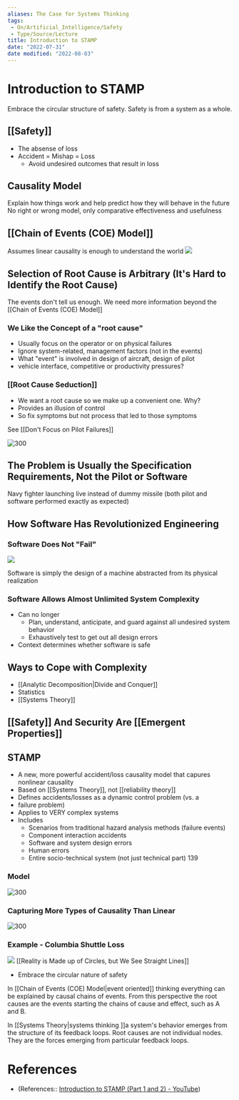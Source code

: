 ```yaml
---
aliases: The Case for Systems Thinking
tags:
 - On/Artificial_Intelligence/Safety
 - Type/Source/Lecture
title: Introduction to STAMP
date: "2022-07-31"
date modified: "2022-08-03"
---
```


# Introduction to STAMP
Embrace the circular structure of safety. Safety is from a system as a whole.

## [[Safety]]
- The absense of loss
- Accident = Mishap = Loss
	- Avoid undesired outcomes that result in loss

## Causality Model
Explain how things work and help predict how they will behave in the future
No right or wrong model, only comparative effectiveness and usefulness

## [[Chain of Events (COE) Model]]
Assumes linear causality is enough to understand the world
![](https://i.imgur.com/JoCF8Xl.png)

## Selection of Root Cause is Arbitrary (It's Hard to Identify the Root Cause)
The events don't tell us enough. We need more information beyond the [[Chain of Events (COE) Model]]

### We Like the Concept of a "root cause"
- Usually focus on the operator or on physical failures
- Ignore system-related, management factors (not in the events)
- What "event" is involved in design of aircraft, design of pilot
- vehicle interface, competitive or productivity pressures?

### [[Root Cause Seduction]]
- We want a root cause so we make up a convenient one. Why?
- Provides an illusion of control
- So fix symptoms but not process that led to those symptoms

See [[Don't Focus on Pilot Failures]]

![300](https://i.imgur.com/qvXYg27.png)

## The Problem is Usually the Specification Requirements, Not the Pilot or Software
Navy fighter launching live instead of dummy missile (both pilot and software performed exactly as expected)

## How Software Has Revolutionized Engineering

### Software Does Not "Fail"
![](https://i.imgur.com/4PKA5gO.png)

Software is simply the design of a machine abstracted from its physical realization

### Software Allows Almost Unlimited System Complexity
- Can no longer
	- Plan, understand, anticipate, and guard against all undesired system behavior
	- Exhaustively test to get out all design errors
- Context determines whether software is safe

## Ways to Cope with Complexity
- [[Analytic Decomposition|Divide and Conquer]]
- Statistics
- [[Systems Theory]]

## [[Safety]] And Security Are [[Emergent Properties]]

## STAMP
- A new, more powerful accident/loss causality model that capures nonlinear causality
- Based on [[Systems Theory]], not [[reliability theory]]
- Defines accidents/losses as a dynamic control problem (vs. a
- failure problem)
- Applies to VERY complex systems
- Includes
	- Scenarios from traditional hazard analysis methods (failure events)
	- Component interaction accidents
	- Software and system design errors
	- Human errors
	- Entire socio-technical system (not just technical part) 139

### Model
![300](https://i.imgur.com/up3XDq6.png)

### Capturing More Types of Causality Than Linear
![300](https://i.imgur.com/szYOJv3.png)

### Example - Columbia Shuttle Loss
![](https://i.imgur.com/3p4olxE.png)
[[Reality is Made up of Circles, but We See Straight Lines]]
- Embrace the circular nature of safety

In [[Chain of Events (COE) Model|event oriented]] thinking everything can be explained by causal chains of events. From this perspective the root causes are the events starting the chains of cause and effect, such as A and B.

In [[Systems Theory|systems thinking ]]a system's behavior emerges from the structure of its feedback loops. Root causes are not individual nodes. They are the forces emerging from particular feedback loops.

# References
- (References:: [Introduction to STAMP (Part 1 and 2) - YouTube](https://www.youtube.com/watch?v=_ptmjAbacMk))

